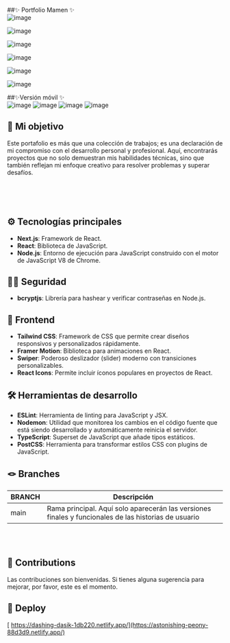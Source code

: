  ##✨ Portfolio Mamen ✨<br>
![image](https://github.com/MamenFB/PortfolioMamen/assets/106315129/3fe45edc-f7c5-4350-a3d0-13392c719728)

![image](https://github.com/MamenFB/PortfolioMamen/assets/106315129/a10711a6-1d44-474b-9113-9dd00384492f)

![image](https://github.com/MamenFB/PortfolioMamen/assets/106315129/fc866cc5-2bbf-4070-b944-ca4b4283ed4b)

![image](https://github.com/MamenFB/PortfolioMamen/assets/106315129/13709905-2d10-4efb-a4a8-175cb5adc1fb)

![image](https://github.com/MamenFB/PortfolioMamen/assets/106315129/529bc742-a067-4fc1-a51f-a45c3cdfe07c)

![image](https://github.com/MamenFB/PortfolioMamen/assets/106315129/0f0705b8-b29b-4779-bb72-3bd10f1fcf0a)

 ##✨Versión móvil ✨<br>
![image](https://github.com/MamenFB/PortfolioMamen/assets/106315129/321304a1-d93d-47cd-b253-58d9e1a3df4b)
![image](https://github.com/MamenFB/PortfolioMamen/assets/106315129/ec77573f-d8b7-4e11-a352-8e828f7cefd8)
![image](https://github.com/MamenFB/PortfolioMamen/assets/106315129/80fb9e0a-ff6d-4b65-ba6b-af6e18bfa565)
![image](https://github.com/MamenFB/PortfolioMamen/assets/106315129/bba17b90-085f-4d23-a0e3-e271b457e0b8)







## 🎯 Mi objetivo 

Este portafolio es más que una colección de trabajos; es una declaración de mi compromiso con el desarrollo personal y profesional. Aquí, encontrarás proyectos que no solo demuestran mis habilidades técnicas, sino que también reflejan mi enfoque creativo para resolver problemas y superar desafíos.



<br><br><br>

## ⚙️ Tecnologías principales
- **Next.js**: Framework de React.
- **React**: Biblioteca de JavaScript.
- **Node.js**: Entorno de ejecución para JavaScript construido con el motor de JavaScript V8 de Chrome.



## 👮‍♀️ Seguridad
- **bcryptjs**: Librería para hashear y verificar contraseñas en Node.js.


## 📍 Frontend
- **Tailwind CSS**: Framework de CSS que permite crear diseños responsivos y personalizados rápidamente.
- **Framer Motion**: Biblioteca para animaciones en React.
- **Swiper**: Poderoso deslizador (slider) moderno con transiciones personalizables.
- **React Icons**: Permite incluir íconos populares en proyectos de React.

## 🛠️ Herramientas de desarrollo
- **ESLint**: Herramienta de linting para JavaScript y JSX.
- **Nodemon**: Utilidad que monitorea los cambios en el código fuente que está siendo desarrollado y automáticamente reinicia el servidor.
- **TypeScript**: Superset de JavaScript que añade tipos estáticos.
- **PostCSS**: Herramienta para transformar estilos CSS con plugins de JavaScript.



## 🪢 Branches 

| BRANCH   | Descripción                                                                      |
| -------- | ------------------------------------------------------------------------------------- |
| main     | Rama principal. Aquí solo aparecerán las versiones finales y funcionales de las historias de usuario|

<br><br>





## 🤝 Contributions 

Las contribuciones son bienvenidas. Si tienes alguna sugerencia para mejorar, por favor, este es el momento.
<br>





## 🔗 Deploy  
[
https://dashing-dasik-1db220.netlify.app/](https://astonishing-peony-88d3d9.netlify.app/)
